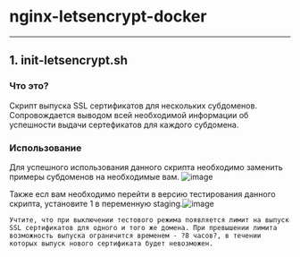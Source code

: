 # nginx-letsencrypt-docker 
__________________________
## **1. init-letsencrypt.sh**
### Что это?

  Скрипт выпуска SSL сертификатов для нескольких субдоменов. Сопровождается выводом всей необходимой информации об успешности выдачи сертефикатов для каждого субдомена.
  
### Использование

  Для успешного использования данного скрипта необходимо заменить примеры субдоменов на необходимые вам.
  ![image](https://user-images.githubusercontent.com/60391056/191938015-cfa3ac66-b934-49ce-9081-50fcd7a6cb4a.png)
  
  Также есл вам необходимо перейти в версию тестирования данного скрипта, установите 1 в переменную staging.![image](https://user-images.githubusercontent.com/60391056/191938447-0ac45e73-1aa5-40d6-8e10-7a221a6e110e.png)

    Учтите, что при выключении тестового режима появляется лимит на выпуск SSL сертификатов для одного и того же домена. При превышении лимита возможность выпуска ограничится временем - ?8 часов?, в течении которых выпуск нового сертификата будет невозможен.
